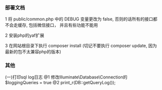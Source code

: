 ### 部署文档
1 将 public/common.php 中的 DEBUG 变量更改为 false, 否则的话所有的接口都不会走缓存, 包括微信接口， 并且有些功能不能用

2 安装php的yaf扩展

3 在网站根目录下执行 composer install (切记不要执行 composer update, 因为最新的包不太兼容php的版本)











### 其他

(一)打印sql log日志
@1 修改Illuminate\Database\Connection的$loggingQueries = true
@2 print_r(DB::getQueryLog());

